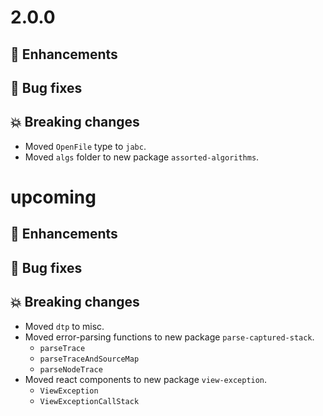 # 2.0.0

## :tada: Enhancements

## :bug: Bug fixes

## :boom: Breaking changes

- Moved `OpenFile` type to `jabc`.
- Moved `algs` folder to new package `assorted-algorithms`.

# upcoming

## :tada: Enhancements

## :bug: Bug fixes

## :boom: Breaking changes

- Moved `dtp` to misc.
- Moved error-parsing functions to new package `parse-captured-stack`.
  - `parseTrace`
  - `parseTraceAndSourceMap`
  - `parseNodeTrace`
- Moved react components to new package `view-exception`.
  - `ViewException`
  - `ViewExceptionCallStack`
